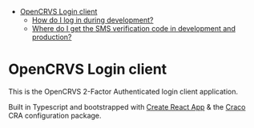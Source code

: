 <!-- START doctoc generated TOC please keep comment here to allow auto update -->
<!-- DON'T EDIT THIS SECTION, INSTEAD RE-RUN doctoc TO UPDATE -->

- [OpenCRVS Login client](#opencrvs-login-client)
  - [How do I log in during development?](#how-do-i-log-in-during-development)
  - [Where do I get the SMS verification code in development and production?](#where-do-i-get-the-sms-verification-code-in-development-and-production)

<!-- END doctoc generated TOC please keep comment here to allow auto update -->

# OpenCRVS Login client

This is the OpenCRVS 2-Factor Authenticated login client application.

Built in Typescript and bootstrapped with [Create React App](https://github.com/facebookincubator/create-react-app) & the [Craco](https://github.com/gsoft-inc/craco) CRA configuration package.
